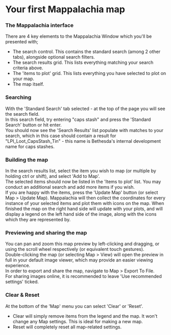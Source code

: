 # Your first Mappalachia map

### The Mappalachia interface
There are 4 key elements to the Mappalachia Window which you'll be presented with;
* The search control. This contains the standard search (among 2 other tabs), alongside optional search filters.
* The search results grid. This lists everything matching your search criteria above.
* The 'items to plot' grid. This lists everything you have selected to plot on your map.
* The map itself.

### Searching
With the 'Standard Search' tab selected - at the top of the page you will see the search field.<br/>
In this search field, try entering "caps stash" and press the 'Standard Search' button or hit enter.<br/>
You should now see the 'Search Results' list populate with matches to your search, which in this case should contain a result for "LPI_Loot_CapsStash_Tin" - this name is Bethesda's internal development name for caps stashes.<br/>

### Building the map
In the search results list, select the item you wish to map (or multiple by holding ctrl or shift), and select 'Add to Map'.<br/>
The selected items should now be listed in the 'Items to plot' list. You may conduct an additional search and add more items if you wish.<br/>
If you are happy with the items, press the 'Update Map' button (or select Map > Update Map). Mappalachia will then collect the coordinates for every instance of your selected items and plot them with icons on the map. When finished the map on the right hand side will update with your plots, and will display a legend on the left hand side of the image, along with the icons which they are represented by.<br/>

### Previewing and sharing the map
You can pan and zoom this map preview by left-clicking and dragging, or using the scroll wheel respectively (or equivalent touch gestures).<br/>
Double-clicking the map (or selecting Map > View) will open the preview in full in your default image viewer, which may provide an easier viewing experience.<br/>
In order to export and share the map, navigate to Map > Export To File.<br/>
For sharing images online, it is recommended to leave 'Use recommended settings' ticked.

### Clear & Reset
At the bottom of the 'Map' menu you can select 'Clear' or 'Reset'.<br/>
* Clear will simply remove items from the legend and the map. It won't change any Map settings. This is ideal for making a new map.
* Reset will completely reset all map-related settings.
